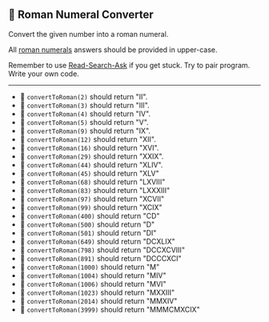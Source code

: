 🚀 Roman Numeral Converter
--------------------------

Convert the given number into a roman numeral.

All [roman numerals](http://www.mathsisfun.com/roman-numerals.html) answers should be provided in upper-case.

Remember to use [Read-Search-Ask](https://www.freecodecamp.org/forum/t/how-to-get-help-when-you-are-stuck-coding/19514) if you get stuck. Try to pair program. Write your own code.

* * *

*   🧪 `convertToRoman(2)` should return "II".
*   🧪 `convertToRoman(3)` should return "III".
*   🧪 `convertToRoman(4)` should return "IV".
*   🧪 `convertToRoman(5)` should return "V".
*   🧪 `convertToRoman(9)` should return "IX".
*   🧪 `convertToRoman(12)` should return "XII".
*   🧪 `convertToRoman(16)` should return "XVI".
*   🧪 `convertToRoman(29)` should return "XXIX".
*   🧪 `convertToRoman(44)` should return "XLIV".
*   🧪 `convertToRoman(45)` should return "XLV"
*   🧪 `convertToRoman(68)` should return "LXVIII"
*   🧪 `convertToRoman(83)` should return "LXXXIII"
*   🧪 `convertToRoman(97)` should return "XCVII"
*   🧪 `convertToRoman(99)` should return "XCIX"
*   🧪 `convertToRoman(400)` should return "CD"
*   🧪 `convertToRoman(500)` should return "D"
*   🧪 `convertToRoman(501)` should return "DI"
*   🧪 `convertToRoman(649)` should return "DCXLIX"
*   🧪 `convertToRoman(798)` should return "DCCXCVIII"
*   🧪 `convertToRoman(891)` should return "DCCCXCI"
*   🧪 `convertToRoman(1000)` should return "M"
*   🧪 `convertToRoman(1004)` should return "MIV"
*   🧪 `convertToRoman(1006)` should return "MVI"
*   🧪 `convertToRoman(1023)` should return "MXXIII"
*   🧪 `convertToRoman(2014)` should return "MMXIV"
*   🧪 `convertToRoman(3999)` should return "MMMCMXCIX"